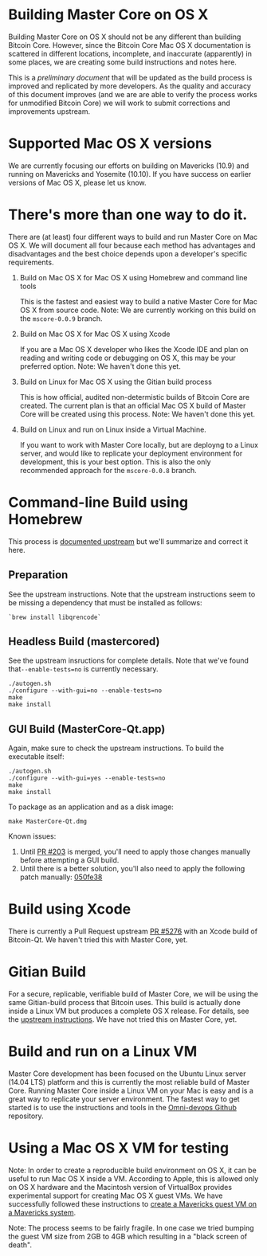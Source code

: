 Building Master Core on OS X
============================

Building Master Core on OS X should not be any different than building Bitcoin Core. However, since the Bitcoin Core Mac OS X documentation is scattered in different locations, incomplete, and inaccurate (apparently) in some places, we are creating some build instructions and notes here.

This is a *preliminary document* that will be updated as the build process is improved and replicated by more developers. As the quality and accuracy of this document improves (and we are are able to verify the process works for unmodified Bitcoin Core) we will work to submit corrections and improvements upstream.

# Supported Mac OS X versions

We are currently focusing our efforts on building on Mavericks (10.9) and running on Mavericks and Yosemite (10.10). If you have success on earlier versions of Mac OS X, please let us know.

# There's more than one way to do it. 

There are (at least) four different ways to build and run Master Core on Mac OS X. We will document all four because each method has advantages and disadvantages and the best choice depends upon a developer's specific requirements.

1. Build on Mac OS X for Mac OS X using Homebrew and command line tools

    This is the fastest and easiest way to build a native Master Core for Mac OS X from source code. Note: We are currently working on this build on the `mscore-0.0.9` branch.

1. Build on Mac OS X for Mac OS X using Xcode

    If you are a Mac OS X developer who likes the Xcode IDE and plan on reading and writing code or debugging on OS X, this may be your preferred option. Note: We haven't done this yet.

1. Build on Linux for Mac OS X using the Gitian build process

    This is how official, audited non-determistic builds of Bitcoin Core are created. The current plan is that an official Mac OS X build of Master Core will be created using this process. Note: We haven't done this yet.

1. Build on Linux and run on Linux inside a Virtual Machine.

    If you want to work with Master Core locally, but are deployng to a Linux server, and would like to replicate your deployment environment for development, this is your best option. This is also the only recommended approach for the `mscore-0.0.8` branch.

# Command-line Build using Homebrew

This process is [documented upstream](https://github.com/bitcoin/bitcoin/blob/master/doc/build-osx.md) but we'll summarize and correct it here.

## Preparation

See the upstream instructions. Note that the upstream instructions seem to be missing a dependency that must be installed as follows:

    `brew install libqrencode`

## Headless Build (mastercored)

See the upstream insructions for complete details. Note that we've found that`--enable-tests=no` is currently necessary.

    ./autogen.sh
    ./configure --with-gui=no --enable-tests=no
    make
    make install

## GUI Build (MasterCore-Qt.app)

Again, make sure to check the upstream instructions. To build the executable itself:

    ./autogen.sh
    ./configure --with-gui=yes --enable-tests=no
    make
    make install

To package as an application and as a disk image:

    make MasterCore-Qt.dmg

Known issues:

1. Until [PR #203](https://github.com/mastercoin-MSC/mastercore/pull/203) is merged, you'll need to apply those changes manually before attempting a GUI build.
1. Until there is a better solution, you'll also need to apply the following patch manually: [050fe38](https://github.com/mastercoin-MSC/mastercore/commit/050fe3811339a13db1b2e6ced67bb4299355422d)

# Build using Xcode

There is currently a Pull Request upstream [PR #5276](https://github.com/bitcoin/bitcoin/pull/5276) with an Xcode build of Bitcoin-Qt. We haven't tried this with Master Core, yet.


# Gitian Build

For a secure, replicable, verifiable build of Master Core, we will be using the same Gitian-build process that Bitcoin uses. This build is actually done inside a Linux VM but produces a complete OS X release. For details, see the [upstream instructions](https://github.com/bitcoin/bitcoin/blob/master/doc/release-process.md). We have not tried this on Master Core, yet.

# Build and run on a Linux VM

Master Core development has been focused on the Ubuntu Linux server (14.04 LTS) platform and this is currently the most reliable build of Master Core. Running Master Core inside a Linux VM on your Mac is easy and is a great way to replicate your server environment. The fastest way to get started is to use the instructions and tools in the [Omni-devops Github](https://github.com/mastercoin-MSC/omni-devops) repository.

# Using a Mac OS X VM for testing

Note: In order to create a reproducible build environment on OS X, it can be useful to run Mac OS X inside a VM. According to Apple, this is allowed only on OS X hardware and the Macintosh version of VirtualBox provides experimental support for creating Mac OS X guest VMs. We have successfully followed these instructions to [create a Mavericks guest VM on a Mavericks system](http://engineering.bittorrent.com/2014/07/16/how-to-guide-for-mavericks-vm-on-mavericks/).

Note: The process seems to be fairly fragile. In one case we tried bumping the guest VM size from 2GB to 4GB which resulting in a "black screen of death".







